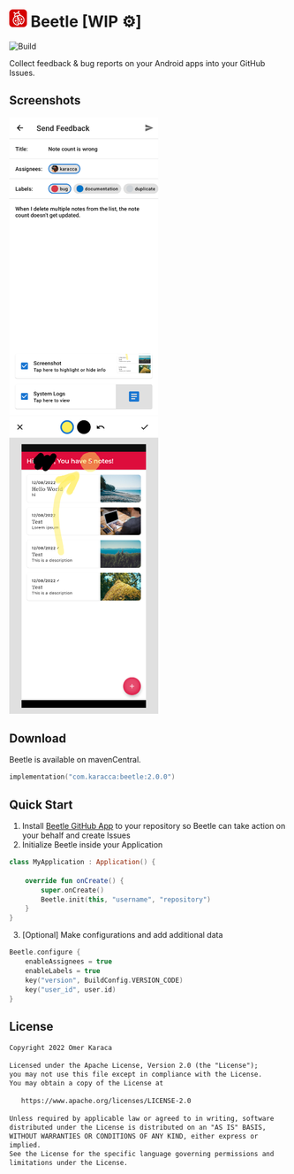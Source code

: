 <h1><img src="docs/images/badge.png" alt="Beetle" width="32"/> Beetle [WIP ⚙️]</h1>

<img src="https://github.com/karacca/beetle/actions/workflows/Build.yaml/badge.svg" alt="Build" />

Collect feedback & bug reports on your Android apps into your GitHub Issues.

## Screenshots

<img src="docs/images/feedback.png" alt="Feedback" width="270"/> <img src="docs/images/edit.png" alt="Edit" width="270"/>

## Download

Beetle is available on mavenCentral.
```kotlin
implementation("com.karacca:beetle:2.0.0")
```

## Quick Start

1. Install [Beetle GitHub App](https://github.com/marketplace/beetle-app) to your repository so Beetle can take action on your behalf and create Issues
2. Initialize Beetle inside your Application
```kotlin
class MyApplication : Application() {

    override fun onCreate() {
        super.onCreate()
        Beetle.init(this, "username", "repository")
    }
}
```
3. [Optional] Make configurations and add additional data
```kotlin
Beetle.configure {
    enableAssignees = true
    enableLabels = true
    key("version", BuildConfig.VERSION_CODE)
    key("user_id", user.id)
}
```

## License

    Copyright 2022 Omer Karaca

    Licensed under the Apache License, Version 2.0 (the "License");
    you may not use this file except in compliance with the License.
    You may obtain a copy of the License at

       https://www.apache.org/licenses/LICENSE-2.0

    Unless required by applicable law or agreed to in writing, software
    distributed under the License is distributed on an "AS IS" BASIS,
    WITHOUT WARRANTIES OR CONDITIONS OF ANY KIND, either express or implied.
    See the License for the specific language governing permissions and
    limitations under the License.
